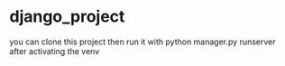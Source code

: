 # django_project
you  can clone this project then run it with python manager.py runserver after activating the venv
